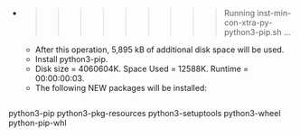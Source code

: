 * >>>>>>>>> Running inst-min-con-xtra-py-python3-pip.sh ...
  * After this operation, 5,895 kB of additional disk space will be used.
  * Install python3-pip.
  * Disk size = 4060604K. Space Used = 12588K. Runtime = 00:00:00:03.
  * The following NEW packages will be installed:
  ```bash
python3-pip python3-pkg-resources python3-setuptools python3-wheel python-pip-whl
  ```
